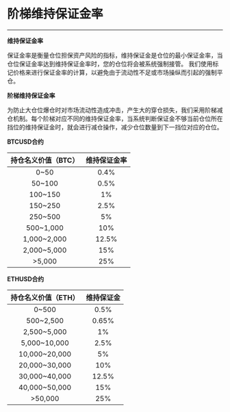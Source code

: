 # 阶梯维持保证金率

------

**维持保证金率**

保证金率是衡量仓位担保资产风险的指标，维持保证金是仓位的最小保证金率，当仓位保证金率达到维持保证金率时，您的仓位将会被系统强制接管。 我们使用标记价格来进行保证金率的计算，以避免由于流动性不足或市场操纵而引起的强制平仓。

**阶梯维持保证金率**

为防止大仓位爆仓时对市场流动性造成冲击，产生大的穿仓损失，我们采用阶梯减仓机制。每个阶梯对应不同的维持保证金率，当系统判断保证金不够当前仓位所在挡位的维持保证金时，就会进行减仓操作，减少仓位数量到下一挡位对应的仓位。

**BTCUSD合约** 

| 持仓名义价值（BTC） | 维持保证金率 |
| :-----------------: | :----------: |
|        0~50         |     0.4%     |
|       50~100        |     0.5%     |
|       100~150       |      1%      |
|       150~250       |     2.5%     |
|       250~500       |      5%      |
|      500~1,000      |     10%      |
|     1,000~2,000     |    12.5%     |
|     2,000~5,000     |     15%      |
|       \>5,000       |     25%      |

**ETHUSD合约**

| 持仓名义价值（ETH） | 维持保证金 |
| :-----------------: | :--------: |
|        0~500        |    0.5%    |
|      500~2,500      |   0.65%    |
|     2,500~5,000     |     1%     |
|    5,000~10,000     |    2.5%    |
|    10,000~20,000    |     5%     |
|    20,000~30,000    |    10%     |
|    30,000~40,000    |   12.5%    |
|    40,000~50,000    |    15%     |
|      \>50,000       |    25%     |


